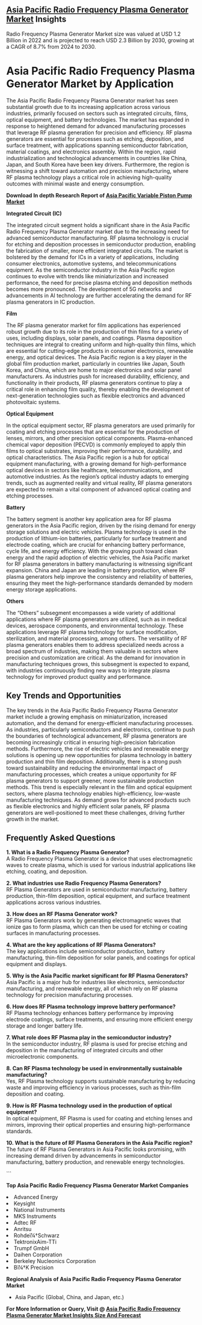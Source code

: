 <h2><a href="https://www.verifiedmarketreports.com/download-sample/?rid=334340&amp;utm_source=Github-Feb&amp;utm_medium=219" target="_blank">Asia Pacific Radio Frequency Plasma Generator Market</a> Insights</h2><p>Radio Frequency Plasma Generator Market size was valued at USD 1.2 Billion in 2022 and is projected to reach USD 2.3 Billion by 2030, growing at a CAGR of 8.7% from 2024 to 2030.</p><p><h1>Asia Pacific Radio Frequency Plasma Generator Market by Application</h1> <p>The Asia Pacific Radio Frequency Plasma Generator market has seen substantial growth due to its increasing application across various industries, primarily focused on sectors such as integrated circuits, films, optical equipment, and battery technologies. The market has expanded in response to heightened demand for advanced manufacturing processes that leverage RF plasma generation for precision and efficiency. RF plasma generators are essential for processes such as etching, deposition, and surface treatment, with applications spanning semiconductor fabrication, material coatings, and electronics assembly. Within the region, rapid industrialization and technological advancements in countries like China, Japan, and South Korea have been key drivers. Furthermore, the region is witnessing a shift toward automation and precision manufacturing, where RF plasma technology plays a critical role in achieving high-quality outcomes with minimal waste and energy consumption. <p><strong>Download In depth Research Report of <a href="https://www.verifiedmarketreports.com/download-sample/?rid=236118&amp;utm_source=Pulse-Dec&amp;utm_medium=219" target="_blank">Asia Pacific Variable Piston Pump Market</a></strong></p></p> <p><b>Integrated Circuit (IC)</b></p> <p>The integrated circuit segment holds a significant share in the Asia Pacific Radio Frequency Plasma Generator market due to the increasing need for advanced semiconductor manufacturing. RF plasma technology is crucial for etching and deposition processes in semiconductor production, enabling the fabrication of smaller, more efficient integrated circuits. The market is bolstered by the demand for ICs in a variety of applications, including consumer electronics, automotive systems, and telecommunications equipment. As the semiconductor industry in the Asia Pacific region continues to evolve with trends like miniaturization and increased performance, the need for precise plasma etching and deposition methods becomes more pronounced. The development of 5G networks and advancements in AI technology are further accelerating the demand for RF plasma generators in IC production. <p><b>Film</b></p> <p>The RF plasma generator market for film applications has experienced robust growth due to its role in the production of thin films for a variety of uses, including displays, solar panels, and coatings. Plasma deposition techniques are integral to creating uniform and high-quality thin films, which are essential for cutting-edge products in consumer electronics, renewable energy, and optical devices. The Asia Pacific region is a key player in the global film production market, particularly in countries like Japan, South Korea, and China, which are home to major electronics and solar panel manufacturers. As industries push for increased durability, efficiency, and functionality in their products, RF plasma generators continue to play a critical role in enhancing film quality, thereby enabling the development of next-generation technologies such as flexible electronics and advanced photovoltaic systems. <p><b>Optical Equipment</b></p> <p>In the optical equipment sector, RF plasma generators are used primarily for coating and etching processes that are essential for the production of lenses, mirrors, and other precision optical components. Plasma-enhanced chemical vapor deposition (PECVD) is commonly employed to apply thin films to optical substrates, improving their performance, durability, and optical characteristics. The Asia Pacific region is a hub for optical equipment manufacturing, with a growing demand for high-performance optical devices in sectors like healthcare, telecommunications, and automotive industries. As the region’s optical industry adapts to emerging trends, such as augmented reality and virtual reality, RF plasma generators are expected to remain a vital component of advanced optical coating and etching processes. <p><b>Battery</b></p> <p>The battery segment is another key application area for RF plasma generators in the Asia Pacific region, driven by the rising demand for energy storage solutions and electric vehicles. Plasma technology is used in the production of lithium-ion batteries, particularly for surface treatment and electrode coating, which are crucial for enhancing battery performance, cycle life, and energy efficiency. With the growing push toward clean energy and the rapid adoption of electric vehicles, the Asia Pacific market for RF plasma generators in battery manufacturing is witnessing significant expansion. China and Japan are leading in battery production, where RF plasma generators help improve the consistency and reliability of batteries, ensuring they meet the high-performance standards demanded by modern energy storage applications. <p><b>Others</b></p> <p>The “Others” subsegment encompasses a wide variety of additional applications where RF plasma generators are utilized, such as in medical devices, aerospace components, and environmental technology. These applications leverage RF plasma technology for surface modification, sterilization, and material processing, among others. The versatility of RF plasma generators enables them to address specialized needs across a broad spectrum of industries, making them valuable in sectors where precision and customization are critical. As the demand for innovation in manufacturing techniques grows, this subsegment is expected to expand, with industries continuously finding new ways to integrate plasma technology for improved product quality and performance. <h2>Key Trends and Opportunities</h2> <p>The key trends in the Asia Pacific Radio Frequency Plasma Generator market include a growing emphasis on miniaturization, increased automation, and the demand for energy-efficient manufacturing processes. As industries, particularly semiconductors and electronics, continue to push the boundaries of technological advancement, RF plasma generators are becoming increasingly critical in ensuring high-precision fabrication methods. Furthermore, the rise of electric vehicles and renewable energy solutions is opening up new opportunities for plasma technology in battery production and thin film deposition. Additionally, there is a strong push toward sustainability and reducing the environmental impact of manufacturing processes, which creates a unique opportunity for RF plasma generators to support greener, more sustainable production methods. This trend is especially relevant in the film and optical equipment sectors, where plasma technology enables high-efficiency, low-waste manufacturing techniques. As demand grows for advanced products such as flexible electronics and highly efficient solar panels, RF plasma generators are well-positioned to meet these challenges, driving further growth in the market. <h2>Frequently Asked Questions</h2> <p><b>1. What is a Radio Frequency Plasma Generator?</b><br> A Radio Frequency Plasma Generator is a device that uses electromagnetic waves to create plasma, which is used for various industrial applications like etching, coating, and deposition.</p> <p><b>2. What industries use Radio Frequency Plasma Generators?</b><br> RF Plasma Generators are used in semiconductor manufacturing, battery production, thin-film deposition, optical equipment, and surface treatment applications across various industries.</p> <p><b>3. How does an RF Plasma Generator work?</b><br> RF Plasma Generators work by generating electromagnetic waves that ionize gas to form plasma, which can then be used for etching or coating surfaces in manufacturing processes.</p> <p><b>4. What are the key applications of RF Plasma Generators?</b><br> The key applications include semiconductor production, battery manufacturing, thin-film deposition for solar panels, and coatings for optical equipment and displays.</p> <p><b>5. Why is the Asia Pacific market significant for RF Plasma Generators?</b><br> Asia Pacific is a major hub for industries like electronics, semiconductor manufacturing, and renewable energy, all of which rely on RF plasma technology for precision manufacturing processes.</p> <p><b>6. How does RF Plasma technology improve battery performance?</b><br> RF Plasma technology enhances battery performance by improving electrode coatings, surface treatments, and ensuring more efficient energy storage and longer battery life.</p> <p><b>7. What role does RF Plasma play in the semiconductor industry?</b><br> In the semiconductor industry, RF plasma is used for precise etching and deposition in the manufacturing of integrated circuits and other microelectronic components.</p> <p><b>8. Can RF Plasma technology be used in environmentally sustainable manufacturing?</b><br> Yes, RF Plasma technology supports sustainable manufacturing by reducing waste and improving efficiency in various processes, such as thin-film deposition and coating.</p> <p><b>9. How is RF Plasma technology used in the production of optical equipment?</b><br> In optical equipment, RF Plasma is used for coating and etching lenses and mirrors, improving their optical properties and ensuring high-performance standards.</p> <p><b>10. What is the future of RF Plasma Generators in the Asia Pacific region?</b><br> The future of RF Plasma Generators in Asia Pacific looks promising, with increasing demand driven by advancements in semiconductor manufacturing, battery production, and renewable energy technologies.</p> ```</p><p><strong>Top Asia Pacific Radio Frequency Plasma Generator Market Companies</strong></p><div data-test-id=""><p><li>Advanced Energy</li><li> Keysight</li><li> National Instruments</li><li> MKS Instruments</li><li> Adtec RF</li><li> Anritsu</li><li> Rohdeï¼†Schwarz</li><li> TektronixAim-TTi</li><li> Trumpf GmbH</li><li> Daihen Corporation</li><li> Berkeley Nucleonics Corporation</li><li> Bï¼†K Precision</li></p><div><strong>Regional Analysis of&nbsp;Asia Pacific Radio Frequency Plasma Generator Market</strong></div><ul><li dir="ltr"><p dir="ltr">Asia Pacific (Global, China, and Japan, etc.)</p></li></ul><p><strong>For More Information or Query, Visit @&nbsp;</strong><strong><a href="https://www.verifiedmarketreports.com/product/radio-frequency-plasma-generator-market/?utm_source=Github-Feb&amp;utm_medium=219" target="_blank">Asia Pacific Radio Frequency Plasma Generator Market Insights Size And Forecast</a></strong></p></div><h2>&nbsp;</h2><div data-test-id="">&nbsp;</div>
